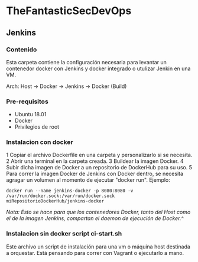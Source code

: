 # TheFantasticSecDevOps
## Jenkins

### Contenido 

Esta carpeta contiene la configuración necesaria para levantar un contenedor docker con Jenkins y docker integrado o utulizar Jenkin en una VM.

Arch: Host -> Docker -> Jenkins -> Docker (Build)

### Pre-requisitos

- Ubuntu 18.01
- Docker
- Privilegios de root

### Instalacion con docker

1 Copiar el archivo Dockerfile en una carpeta y personalizarlo si se necesita.
2 Abrir una terminal en la carpeta creada.
3 Buildear la imagen Docker.
4 Subir dicha imagen de Docker a un repositorio de DockerHub para su uso.
5 Para correr la imagen Docker de Jenkins con Docker dentro, se necesita agragar un volumen al  momento de ejecutar "docker run". Ejemplo: 

```
docker run --name jenkins-docker -p 8080:8080 -v /var/run/docker.sock:/var/run/docker.sock miRepositorioDockerHub/jenkins-docker
```
*Nota: Esto se hace para que los contenedores Docker, tanto del Host como el de la imagen Jenkins, compartan el daemon de ejecución de Docker.^*


###  Instalacion sin  docker script ci-start.sh

Este archivo un script de instalación para una vm o máquina host destinada a orquestar. Está pensando para correr con Vagrant o ejecutarlo a mano.
